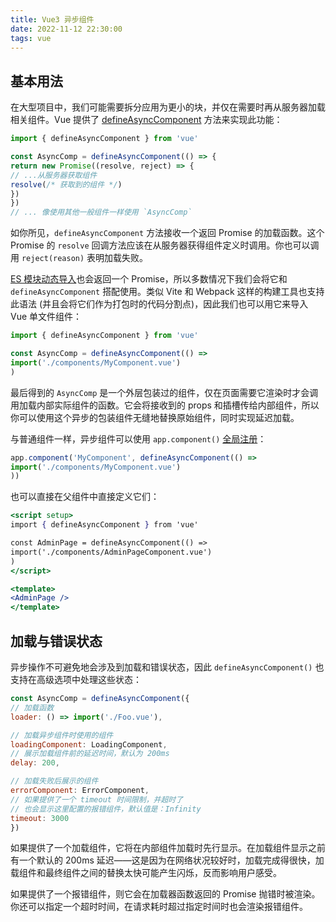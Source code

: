```yaml
---
title: Vue3 异步组件
date: 2022-11-12 22:30:00
tags: vue
---
```


## 基本用法

在大型项目中，我们可能需要拆分应用为更小的块，并仅在需要时再从服务器加载相关组件。Vue 提供了 [defineAsyncComponent](https://cn.vuejs.org/api/general.html#defineasynccomponent) 方法来实现此功能：

```jsx
import { defineAsyncComponent } from 'vue'

const AsyncComp = defineAsyncComponent(() => {
return new Promise((resolve, reject) => {
// ...从服务器获取组件
resolve(/* 获取到的组件 */)
})
})
// ... 像使用其他一般组件一样使用 `AsyncComp`
```

如你所见，`defineAsyncComponent` 方法接收一个返回 Promise 的加载函数。这个 Promise 的 `resolve` 回调方法应该在从服务器获得组件定义时调用。你也可以调用 `reject(reason)` 表明加载失败。

[ES 模块动态导入](https://developer.mozilla.org/en-US/docs/Web/JavaScript/Reference/Operators/import)也会返回一个 Promise，所以多数情况下我们会将它和 `defineAsyncComponent` 搭配使用。类似 Vite 和 Webpack 这样的构建工具也支持此语法 (并且会将它们作为打包时的代码分割点)，因此我们也可以用它来导入 Vue 单文件组件：

```jsx
import { defineAsyncComponent } from 'vue'

const AsyncComp = defineAsyncComponent(() =>
import('./components/MyComponent.vue')
)
```

最后得到的 `AsyncComp` 是一个外层包装过的组件，仅在页面需要它渲染时才会调用加载内部实际组件的函数。它会将接收到的 props 和插槽传给内部组件，所以你可以使用这个异步的包装组件无缝地替换原始组件，同时实现延迟加载。

与普通组件一样，异步组件可以使用 `app.component()` [全局注册](https://cn.vuejs.org/guide/components/registration.html#global-registration)：

```jsx
app.component('MyComponent', defineAsyncComponent(() =>
import('./components/MyComponent.vue')
))
```

也可以直接在父组件中直接定义它们：

```jsx
<script setup>
import { defineAsyncComponent } from 'vue'

const AdminPage = defineAsyncComponent(() =>
import('./components/AdminPageComponent.vue')
)
</script>

<template>
<AdminPage />
</template>
```

## 加载与错误状态

异步操作不可避免地会涉及到加载和错误状态，因此 `defineAsyncComponent()` 也支持在高级选项中处理这些状态：

```jsx
const AsyncComp = defineAsyncComponent({
// 加载函数
loader: () => import('./Foo.vue'),

// 加载异步组件时使用的组件
loadingComponent: LoadingComponent,
// 展示加载组件前的延迟时间，默认为 200ms
delay: 200,

// 加载失败后展示的组件
errorComponent: ErrorComponent,
// 如果提供了一个 timeout 时间限制，并超时了
// 也会显示这里配置的报错组件，默认值是：Infinity
timeout: 3000
})
```

如果提供了一个加载组件，它将在内部组件加载时先行显示。在加载组件显示之前有一个默认的 200ms 延迟——这是因为在网络状况较好时，加载完成得很快，加载组件和最终组件之间的替换太快可能产生闪烁，反而影响用户感受。

如果提供了一个报错组件，则它会在加载器函数返回的 Promise 抛错时被渲染。你还可以指定一个超时时间，在请求耗时超过指定时间时也会渲染报错组件。